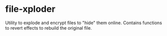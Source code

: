 # file-xploder
Utility to explode and encrypt files to "hide" them online.  Contains functions to revert effects to rebuild the original file.
